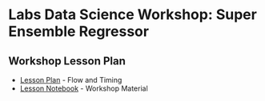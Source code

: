 # Labs Data Science Workshop: Super Ensemble Regressor

## Workshop Lesson Plan
- [Lesson Plan](lesson_plan.md) - Flow and Timing
- [Lesson Notebook](lesson.ipynb) - Workshop Material
